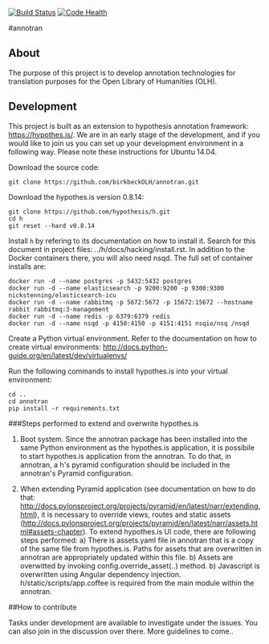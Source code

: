 [![Build Status](https://travis-ci.org/birkbeckOLH/annotran.svg?branch=master)](https://travis-ci.org/birkbeckOLH/annotran)
[![Code Health](https://landscape.io/github/birkbeckOLH/annotran/master/landscape.svg?style=flat)](https://landscape.io/github/birkbeckOLH/annotran/master)

#annotran

## About

The purpose of this project is to develop annotation technologies for translation purposes for the Open Library of Humanities (OLH).

## Development

This project is built as an extension to hypothesis annotation framework: https://hypothes.is/. We are in an early stage of the development, and if you would like to join us you can set up your development environment in a following way. Please note these instructions for Ubuntu 14.04.

Download the source code:
```
git clone https://github.com/birkbeckOLH/annotran.git
```
Download the hypothes.is version 0.8.14:
```
git clone https://github.com/hypothesis/h.git
cd h
git reset --hard v0.8.14
```
Install `h` by refering to its documentation on how to install it. Search for this document in project files: ../h/docs/hacking/install.rst. In addition to the Docker containers there, you will also need nsqd. The full set of container installs are:

```
docker run -d --name postgres -p 5432:5432 postgres
docker run -d --name elasticsearch -p 9200:9200 -p 9300:9300 nickstenning/elasticsearch-icu
docker run -d --name rabbitmq -p 5672:5672 -p 15672:15672 --hostname rabbit rabbitmq:3-management
docker run -d --name redis -p 6379:6379 redis
docker run -d --name nsqd -p 4150:4150 -p 4151:4151 nsqio/nsq /nsqd
```

Create a Python virtual environment. Refer to the documentation on how to create virtual environments: http://docs.python-guide.org/en/latest/dev/virtualenvs/

Run the following commands to install hypothes.is into your virtual environment:
```
cd ..
cd annotran
pip install -r requirements.txt
```

###Steps performed to extend and overwrite hypothes.is

1. Boot system. Since the annotran package has been installed into the same Python environment as the hypothes.is application, it is possibile to start hypothes.is application from the annotran. To do that, in annotran, a h's pyramid configuration should be included in the annotran's Pyramid configuration. 

2. When extending Pyramid application (see documentation on how to do that: http://docs.pylonsproject.org/projects/pyramid/en/latest/narr/extending.html), it is necessary to override views, routes and static assets (http://docs.pylonsproject.org/projects/pyramid/en/latest/narr/assets.html#assets-chapter). To extend hypothes.is UI code, there are following steps performed:
	a) There is assets.yaml file in annotran that is a copy of the same file from hypothes.is. Paths for assets that are overwritten in annotran are appropriately updated within this file. 
	b) Assets are overwitted by invoking config.override_asset(..) method.
	b) Javascript is overwritten using Angular dependency injection. h/static/scripts/app.coffee is required from the main module within the annotran.


##How to contribute

Tasks under development are available to investigate under the issues. You can also join in the discussion over there. More guidelines to come..
